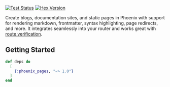 <a href="https://github.com/jsonmaur/phoenix-pages/actions/workflows/test.yml"><img alt="Test Status" src="https://img.shields.io/github/actions/workflow/status/jsonmaur/phoenix-pages/test.yml?label=&style=for-the-badge&logo=github"></a> <a href="https://hexdocs.pm/phoenix_pages/"><img alt="Hex Version" src="https://img.shields.io/hexpm/v/phoenix_pages?style=for-the-badge&label=&logo=elixir" /></a>

Create blogs, documentation sites, and static pages in Phoenix with support for rendering markdown, frontmatter, syntax highlighting, page redirects, and more. It integrates seamlessly into your router and works great with [route verification](https://hexdocs.pm/phoenix/Phoenix.VerifiedRoutes.html).

## Getting Started

```elixir
def deps do
  [
    {:phoenix_pages, "~> 1.0"}
  ]
end
```
